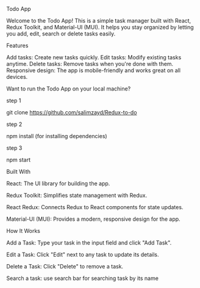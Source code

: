 Todo App

Welcome to the Todo App! This is a simple task manager built with React, Redux Toolkit, and Material-UI (MUI). It helps you stay organized by letting you add, edit, search or delete tasks easily.

Features

Add tasks: Create new tasks quickly.
Edit tasks: Modify existing tasks anytime.
Delete tasks: Remove tasks when you're done with them.
Responsive design: The app is mobile-friendly and works great on all devices.

Want to run the Todo App on your local machine?

step 1 

git clone https://github.com/salimzayd/Redux-to-do

step 2

npm install (for installing dependencies)

step 3

npm start

Built With

React: The UI library for building the app.

Redux Toolkit: Simplifies state management with Redux.

React Redux: Connects Redux to React components for state updates.

Material-UI (MUI): Provides a modern, responsive design for the app.


How It Works

Add a Task: Type your task in the input field and click "Add Task".

Edit a Task: Click "Edit" next to any task to update its details.

Delete a Task: Click "Delete" to remove a task.

Search a task: use search bar for searching task by its name
